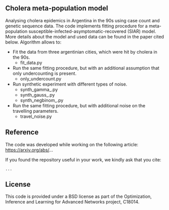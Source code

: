 ## Cholera meta-population model

Analysing cholera epidemics in Argentina in the 90s using case count and genetic sequence data.
The code implements fitting procedure for a meta-population susceptible-infected-asymptomatic-recovered (SIAR) model.
More details about the model and used data can be found in the paper cited below.
Algorithm allows to:
- Fit the data from three argentinian cities, which were hit by cholera in the 90s.
    - fit_data.py
- Run the same fitting procedure, but with an additional assumption that only undercounting is present.
    - only_undercount.py
- Run synthetic experiment with different types of noise.
    - synth_gamma_.py
    - synth_gauss_.py
    - synth_negbinom_.py
- Run the same fitting procedure, but with additional noise on the travelling parameters.
    - travel_noise.py

## Reference

The code was developed while working on the following article:
https://arxiv.org/abs/...

If you found the repository useful in your work, we kindly ask that you cite:
```
...
```

## License

This code is provided under a BSD license as part of the Optimization, Inference and Learning for Advanced Networks project, C18014.

